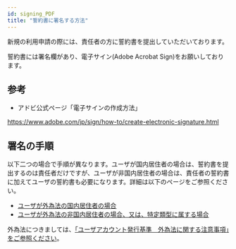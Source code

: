 ```yaml
---
id: signing_PDF
title: "誓約書に署名する方法"
---
```


新規の利用申請の際には、責任者の方に誓約書を提出していただいております。

誓約書には署名欄があり、電子サイン(Adobe Acrobat Sign)をお願いしております。


## 参考

- アドビ公式ページ「電子サインの作成方法」

https://www.adobe.com/jp/sign/how-to/create-electronic-signature.html


## 署名の手順

以下二つの場合で手順が異なります。ユーザが国内居住者の場合は、誓約書を提出するのは責任者だけですが、ユーザが非国内居住者の場合は、責任者の誓約書に加えてユーザの誓約書も必要になります。詳細は以下のページをご参照ください。

- [<u>ユーザが外為法の国内居住者の場合</u>](/application/signing_PDF_domestic_resident)
- [<u>ユーザが外為法の非国内居住者の場合、又は、特定類型に属する場合</u>](/application/signing_PDF_non-resident)

外為法につきましては、[<u>「ユーザアカウント発行基準　外為法に関する注意事項」をご参照ください</u>](/application/#外為法に関する注意事項)。
